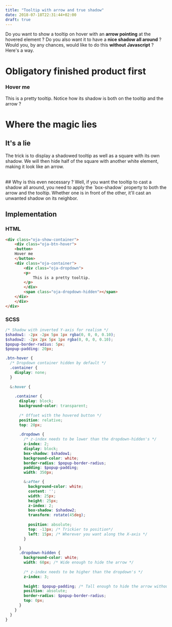 ```yaml
---
title: "Tooltip with arrow and true shadow"
date: 2018-07-18T22:31:44+02:00
draft: true
---
```

<link rel="stylesheet" href="/css/css_tooltip.css">

Do you want to show a tooltip on hover with an **arrow pointing** at the hovered element ? Do you also want it to have a **nice shadow all around** ? Would you, by any chances, would like to do this **without Javascript** ? Here's a way.


# Obligatory finished product first

<div class="oja-show-container">
    <div class="oja-btn-hover">
    <h3>
    Hover me
    </h3>
    <div class="oja-container">
        <div class="oja-dropdown">
        <p>
            This is a pretty tooltip. Notice how its shadow is both on the tooltip and the arrow ?
        </p>
        </div>
        <span class="oja-dropdown-hidden"></span>
    </div>
    </div>
</div>

# Where the magic lies
## It's a lie
The trick is to display a shadowed tooltip as well as a square with its own shadow. We will then hide half of the square with another white element, making it look like an arrow.


<div class="oja-ex-container">
  <div class="oja-ex-tooltip">
  </div>
  <span class="oja-ex-hidden"></span>
</div>


<br>
## Why is this even necessary ?
Well, if you want the tooltip to cast a shadow all around, you need to apply the `box-shadow` property to both the arrow and the tooltip. Whether one is in front of the other, it'll cast an unwanted shadow on its neighbor.

## Implementation

### HTML

```html
<div class="oja-show-container">
    <div class="oja-btn-hover">
    <button>
    Hover me
    </button>
    <div class="oja-container">
        <div class="oja-dropdown">
        <p>
            This is a pretty tooltip.
        </p>
        </div>
        <span class="oja-dropdown-hidden"></span>
    </div>
    </div>
</div>
```

### SCSS
```scss
/* Shadow with inverted Y-axis for realism */
$shadow1: -2px -2px 5px 1px rgba(0, 0, 0, 0.10);
$shadow2: -2px 2px 5px 1px rgba(0, 0, 0, 0.10);
$popup-border-radius: 5px;
$popup-padding: 20px;

.btn-hover {
  /* Dropdown container hidden by default */
  .container {
    display: none;
  }
   
  &:hover {
    
    .container {
      display: block;
      background-color: transparent;
      
      /* Offset with the hovered button */
      position: relative;
      top: 20px;
      
      .dropdown {
        /* z-index needs to be lower than the dropdown-hidden's */
        z-index: 2;
        display: block;
        box-shadow: $shadow1;
        background-color: white;
        border-radius: $popup-border-radius;
        padding: $popup-padding;
        width: 350px;

        &:after {
          background-color: white;
          content: '';
          width: 25px;
          height: 25px;
          z-index: 2;
          box-shadow: $shadow2;
          transform: rotate(45deg);
          
          position: absolute;
          top: -13px; /* Trickier to position*/
          left: 15px; /* Wherever you want along the X-axis */
        }

      }
      .dropdown-hidden {
        background-color: white;
        width: 60px; /* Wide enough to hide the arrow */
        
        /* z-index needs to be higher than the dropdown's */
        z-index: 3;
        
        height: $popup-padding; /* Tall enough to hide the arrow without hiding any other content */
        position: absolute;
        border-radius: $popup-border-radius;
        top: 0px;
      }
    }
  }
}
```





 
